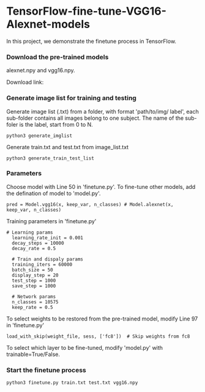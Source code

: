 # TensorFlow-fine-tune-VGG16-Alexnet-models
In this project, we demonstrate the finetune process in TensorFlow.
### Download the pre-trained models
alexnet.npy and vgg16.npy.

Download link: 
### Generate image list for training and testing
Generate image list (.txt) from a folder, with format 'path/to/img/ label', each sub-folder contains all images belong to one subject. The name of the sub-foler is the label, start from 0 to N.
```
python3 generate_imglist
```

Generate train.txt and test.txt from image_list.txt
```
python3 generate_train_test_list
```
### Parameters
Choose model with Line 50 in 'finetune.py'. To fine-tune other models, add the defination of model to 'model.py'.
  ```
  pred = Model.vgg16(x, keep_var, n_classes) # Model.alexnet(x, keep_var, n_classes) 
  ```
Training parameters in 'finetune.py'
  ```
  # Learning params  
    learning_rate_init = 0.001   
    decay_steps = 10000
    decay_rate = 0.5

    # Train and dispaly params
    training_iters = 60000
    batch_size = 50         
    display_step = 20
    test_step = 1000
    save_step = 1000

    # Network params
    n_classes = 10575
    keep_rate = 0.5  
   ```
To select weights to be restored from the pre-trained model, modify Line 97 in 'finetune.py'
   ```
   load_with_skip(weight_file, sess, ['fc8'])  # Skip weights from fc8
   ```
To select which layer to be fine-tuned, modify 'model.py' with trainable=True/False.
### Start the finetune process
```
python3 finetune.py train.txt test.txt vgg16.npy
```
